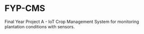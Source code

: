 # FYP-CMS
Final Year Project A - IoT Crop Management System for monitoring plantation conditions with sensors.
